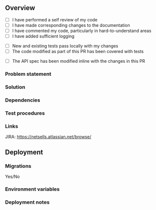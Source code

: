 ## Overview
- [ ] I have performed a self review of my code
- [ ] I have made corresponding changes to the documentation
- [ ] I have commented my code, particularly in hard-to-understand areas
- [ ] I have added sufficient logging
<!-- Remove the below if this project doesn't have tests (maybe it should?) -->
- [ ] New and existing tests pass locally with my changes
- [ ] The code modified as part of this PR has been covered with tests
<!-- Remove the below if this project doesn't include an API -->
- [ ] The API spec has been modified inline with the changes in this PR

### Problem statement
<!-- Description of the problem -->

### Solution
<!-- Description of the changes that resolved the above issue -->

### Dependencies
<!-- Other PRs that this PR depends on -->

### Test procedures
<!-- Step by step guide for testing this PR -->

### Links

JIRA: https://netsells.atlassian.net/browse/<!--JIRAID-->

## Deployment

### Migrations
Yes/No

### Environment variables
<!-- A list of any new/changed environment variables and where to find the correct value -->
<!-- Don't put keys in here. Place them in 1password or Slack -->

### Deployment notes
<!-- Any additional notes about deployment, such as one-off artisan commands that should be run or new cron jobs -->
